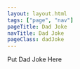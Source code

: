 ```yaml
---
layout: layout.html
tags: ["page", "nav"]
pageTitle: Dad Joke
navTitle: Dad Joke
pageClass: dadJoke
---
```


<!-- > <span class="quote">Put Dad Joke Here</span> -->

<span class="quote">Put Dad Joke Here</span>

<script src="/js/dadjoke.js"></script>
